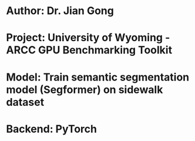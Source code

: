 # Author: Dr. Jian Gong
# Project: University of Wyoming - ARCC GPU Benchmarking Toolkit
# Model: Train semantic segmentation model (Segformer) on sidewalk dataset
# Backend: PyTorch

